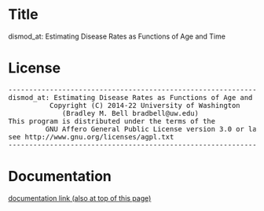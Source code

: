 # Title
dismod_at: Estimating Disease Rates as Functions of Age and Time

# License
<pre>
-------------------------------------------------------------------------------
dismod_at: Estimating Disease Rates as Functions of Age and Time
          Copyright (C) 2014-22 University of Washington
             (Bradley M. Bell bradbell@uw.edu)
This program is distributed under the terms of the
	     GNU Affero General Public License version 3.0 or later
see http://www.gnu.org/licenses/agpl.txt
-------------------------------------------------------------------------------
</pre>

# Documentation
[documentation link (also at top of this page)](
	https://bradbell.github.io/dismod_at/doc/index.html
)
